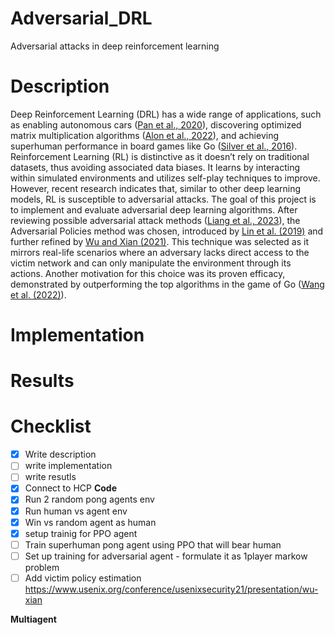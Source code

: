 # Adversarial_DRL
Adversarial attacks in deep reinforcement learning 


# Description
Deep Reinforcement Learning (DRL) has a wide range of applications, such as enabling autonomous cars ([Pan et al., 2020](https://arxiv.org/abs/2002.00444)), discovering optimized matrix multiplication algorithms ([Alon et al., 2022](https://www.nature.com/articles/s41586-022-05172-4)), and achieving superhuman performance in board games like Go ([Silver et al., 2016](https://www.nature.com/articles/nature16961)). Reinforcement Learning (RL) is distinctive as it doesn’t rely on traditional datasets, thus avoiding associated data biases. It learns by interacting within simulated environments and utilizes self-play techniques to improve. However, recent research indicates that, similar to other deep learning models, RL is susceptible to adversarial attacks. The goal of this project is to implement and evaluate adversarial deep learning algorithms. After reviewing possible adversarial attack methods ([Liang et al., 2023](https://ieeexplore.ieee.org/stamp/stamp.jsp?tp=&arnumber=9536399)), the Adversarial Policies method was chosen, introduced by [Lin et al. (2019)](https://arxiv.org/abs/1905.10615) and further refined by [Wu and Xian (2021)](https://www.usenix.org/conference/usenixsecurity21/presentation/wu-xian). This technique was selected as it mirrors real-life scenarios where an adversary lacks direct access to the victim network and can only manipulate the environment through its actions. Another motivation for this choice was its proven efficacy, demonstrated by outperforming the top algorithms in the game of Go ([Wang et al. (2022)](https://arxiv.org/abs/2211.00241)).

# Implementation


# Results



# Checklist 
- [X] Write description
- [ ] write implementation
- [ ] write resutls
- [X] Connect to HCP
**Code**
- [X] Run 2 random pong agents env 
- [X] Run human vs agent env
- [X] Win vs random agent as human
- [X] setup trainig for PPO agent
- [ ] Train superhuman pong agent using PPO that will bear human
- [ ] Set up training for adversarial agent - formulate it as 1player markow problem
- [ ] Add victim policy estimation https://www.usenix.org/conference/usenixsecurity21/presentation/wu-xian 

**Multiagent**
